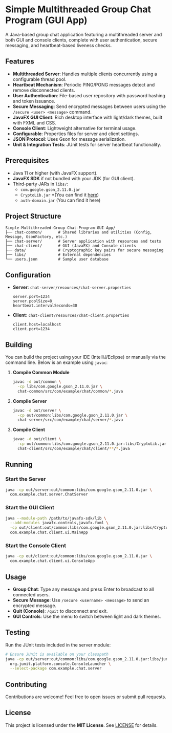# Simple Multithreaded Group Chat Program (GUI App)

A Java-based group chat application featuring a multithreaded server and both GUI and console clients, complete with user authentication, secure messaging, and heartbeat-based liveness checks.

## Features

- **Multithreaded Server**: Handles multiple clients concurrently using a configurable thread pool.
- **Heartbeat Mechanism**: Periodic PING/PONG messages detect and remove disconnected clients.
- **User Authentication**: File-based user repository with password hashing and token issuance.
- **Secure Messaging**: Send encrypted messages between users using the `/secure <user> <message>` command.
- **JavaFX GUI Client**: Rich desktop interface with light/dark themes, built with FXML and CSS.
- **Console Client**: Lightweight alternative for terminal usage.
- **Configurable**: Properties files for server and client settings.
- **JSON Protocol**: Uses Gson for message serialization.
- **Unit & Integration Tests**: JUnit tests for server heartbeat functionality.

## Prerequisites

- Java 11 or higher (with JavaFX support).
- **JavaFX SDK** if not bundled with your JDK (for GUI client).
- Third-party JARs in `libs/`:
  - `com.google.gson_2.11.0.jar`
  - `CryptoLib.jar` *(You can find it [here](https://github.com/Khumoyun1307/Crypto-Message-App))
  - `auth-domain.jar` (You can find it here[](https://github.com/Khumoyun1307/Authentication-App))

## Project Structure

```
Simple-Multithreaded-Group-Chat-Program-GUI-App/
├── chat-common/       # Shared libraries and utilities (Config, Message, GsonFactory, etc.)
├── chat-server/       # Server application with resources and tests
├── chat-client/       # GUI (JavaFX) and Console clients
├── data/              # Cryptographic key pairs for secure messaging
├── libs/              # External dependencies
└── users.json         # Sample user database
```

## Configuration

- **Server**: `chat-server/resources/chat-server.properties`
  ```properties
  server.port=1234
  server.poolSize=8
  heartbeat.intervalSeconds=30
  ```

- **Client**: `chat-client/resources/chat-client.properties`
  ```properties
  client.host=localhost
  client.port=1234
  ```

## Building

You can build the project using your IDE (IntelliJ/Eclipse) or manually via the command line. Below is an example using `javac`:

1. **Compile Common Module**
   ```bash
   javac -d out/common \
     -cp libs/com.google.gson_2.11.0.jar \
     chat-common/src/com/example/chat/common/*.java
   ```

2. **Compile Server**
   ```bash
   javac -d out/server \
     -cp out/common:libs/com.google.gson_2.11.0.jar \
     chat-server/src/com/example/chat/server/*.java
   ```

3. **Compile Client**
   ```bash
   javac -d out/client \
     -cp out/common:libs/com.google.gson_2.11.0.jar:libs/CryptoLib.jar:libs/auth-domain.jar \
     chat-client/src/com/example/chat/client/**/*.java
   ```

## Running

### Start the Server

```bash
java -cp out/server:out/common:libs/com.google.gson_2.11.0.jar \
  com.example.chat.server.ChatServer
```

### Start the GUI Client

```bash
java --module-path /path/to/javafx-sdk/lib \
  --add-modules javafx.controls,javafx.fxml \
  -cp out/client:out/common:libs/com.google.gson_2.11.0.jar:libs/CryptoLib.jar:libs/auth-domain.jar \
  com.example.chat.client.ui.MainApp
```

### Start the Console Client

```bash
java -cp out/client:out/common:libs/com.google.gson_2.11.0.jar \
  com.example.chat.client.ui.ConsoleApp
```

## Usage

- **Group Chat**: Type any message and press Enter to broadcast to all connected users.
- **Secure Message**: Use `/secure <username> <message>` to send an encrypted message.
- **Quit (Console)**: `/quit` to disconnect and exit.
- **GUI Controls**: Use the menu to switch between light and dark themes.

## Testing

Run the JUnit tests included in the server module:

```bash
# Ensure JUnit is available on your classpath
java -cp out/server:out/common:libs/com.google.gson_2.11.0.jar:libs/junit-platform-console-standalone.jar \
  org.junit.platform.console.ConsoleLauncher \
  --select-package com.example.chat.server
```

## Contributing

Contributions are welcome! Feel free to open issues or submit pull requests.

## License

This project is licensed under the **MIT License**. See [LICENSE](LICENSE) for details.
